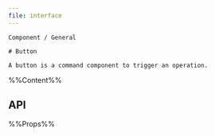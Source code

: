 ```yaml
---
file: interface
---
```


`````
Component / General

# Button

A button is a command component to trigger an operation.
`````

%%Content%%

## API

%%Props%%
